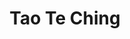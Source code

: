 ---
layout: home

title: Tao Te Ching
titleTemplate: A Book about the Way and the Power of the Way.

hero:
  text: Tao Te Ching
  tagline: A Book about the Way and the Power of the Way.
---
